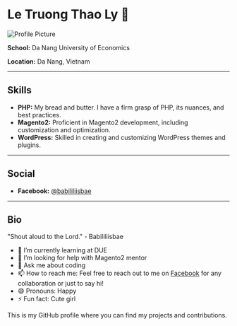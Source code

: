 <!--
**letunhatkong/letunhatkong** is a ✨ _special_ ✨ repository because its `README.md` (this file) appears on your GitHub profile.

Here are some ideas to get you started:

- 🔭 I’m currently working on ...
- 🌱 I’m currently learning ...
- 👯 I’m looking to collaborate on ...
- 🤔 I’m looking for help with ...
- 💬 Ask me about ...
- 📫 How to reach me: ...
- 😄 Pronouns: ...
- ⚡ Fun fact: ...
-->


# Le Truong Thao Ly 👋

![Profile Picture](profile_picture.jpg)

**School:** Da Nang University of Economics

**Location:** Da Nang, Vietnam

---

## Skills

- **PHP:** My bread and butter. I have a firm grasp of PHP, its nuances, and best practices.
- **Magento2:** Proficient in Magento2 development, including customization and optimization.
- **WordPress:** Skilled in creating and customizing WordPress themes and plugins.

---

## Social

- **Facebook:** [@babililiisbae](https://www.facebook.com/babililiisbae)

---

## Bio

"Shout aloud to the Lord." - Babililiisbae

- 🌱 I’m currently learning at DUE
- 🤔 I’m looking for help with Magento2 mentor
- 💬 Ask me about coding
- 📫 How to reach me: Feel free to reach out to me on [Facebook](https://www.facebook.com/babililiisbae) for any collaboration or just to say hi!
- 😄 Pronouns: Happy
- ⚡ Fun fact: Cute girl

This is my GitHub profile where you can find my projects and contributions. 
